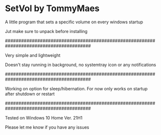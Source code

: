 # SetVol by TommyMaes
A little program that sets a specific volume on every windows startup

Jut make sure to unpack before installing

########################################################################################

Very simple and lightweight

Doesn't stay running in background, no systemtray icon or any notifications

########################################################################################

Working on option for sleep/hibernation. For now only works on startup after shutdown or restart

########################################################################################

Tested on Windows 10 Home Ver. 21H1

Please let me know if you have any issues

